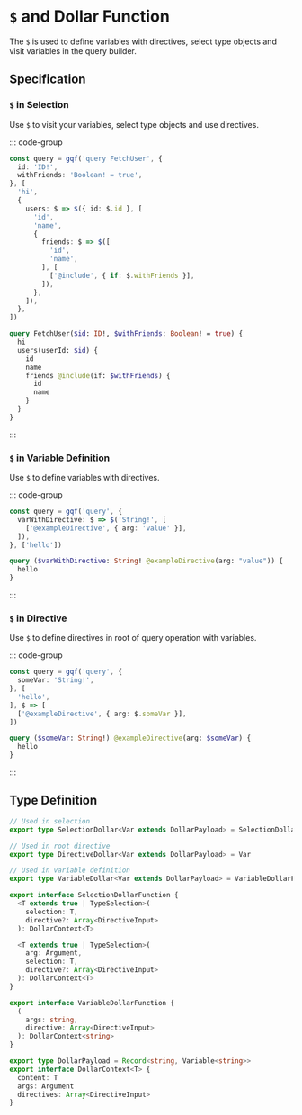 # `$` and Dollar Function

The `$` is used to define variables with directives, select type objects and visit variables in the query builder.

## Specification

### `$` in Selection

Use `$` to visit your variables, select type objects and use directives.

::: code-group
```ts [Query Builder]
const query = gqf('query FetchUser', {
  id: 'ID!',
  withFriends: 'Boolean! = true',
}, [
  'hi',
  {
    users: $ => $({ id: $.id }, [
      'id',
      'name',
      {
        friends: $ => $([
          'id',
          'name',
        ], [
          ['@include', { if: $.withFriends }],
        ]),
      },
    ]),
  },
])
```

```graphql [GraphQL Query]
query FetchUser($id: ID!, $withFriends: Boolean! = true) {
  hi
  users(userId: $id) {
    id
    name
    friends @include(if: $withFriends) {
      id
      name
    }
  }
}
```
:::

### `$` in Variable Definition

Use `$` to define variables with directives.

::: code-group
```ts [Query Builder]
const query = gqf('query', {
  varWithDirective: $ => $('String!', [
    ['@exampleDirective', { arg: 'value' }],
  ]),
}, ['hello'])
```

```graphql [GraphQL Query]
query ($varWithDirective: String! @exampleDirective(arg: "value")) {
  hello
}
```
:::

### `$` in Directive

Use `$` to define directives in root of query operation with variables.

::: code-group
```ts [Query Builder]
const query = gqf('query', {
  someVar: 'String!',
}, [
  'hello',
], $ => [
  ['@exampleDirective', { arg: $.someVar }],
])
```

```graphql [GraphQL Query]
query ($someVar: String!) @exampleDirective(arg: $someVar) {
  hello
}
```
:::

## Type Definition

```ts
// Used in selection
export type SelectionDollar<Var extends DollarPayload> = SelectionDollarFunction<Var> & Var

// Used in root directive
export type DirectiveDollar<Var extends DollarPayload> = Var

// Used in variable definition
export type VariableDollar<Var extends DollarPayload> = VariableDollarFunction

export interface SelectionDollarFunction {
  <T extends true | TypeSelection>(
    selection: T,
    directive?: Array<DirectiveInput>
  ): DollarContext<T>

  <T extends true | TypeSelection>(
    arg: Argument,
    selection: T,
    directive?: Array<DirectiveInput>
  ): DollarContext<T>
}

export interface VariableDollarFunction {
  (
    args: string,
    directive: Array<DirectiveInput>
  ): DollarContext<string>
}

export type DollarPayload = Record<string, Variable<string>>
export interface DollarContext<T> {
  content: T
  args: Argument
  directives: Array<DirectiveInput>
}
```
